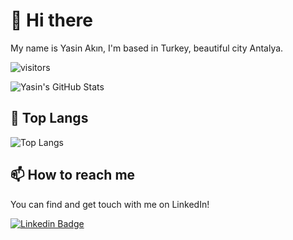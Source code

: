 # 👋 Hi there

My name is Yasin Akın, I'm based in Turkey, beautiful city Antalya.

![visitors](https://img.shields.io/badge/dynamic/json?color=informational&label=visitor%20count&query=value&url=https%3A%2F%2Fapi.countapi.xyz%2Fhit%2Fyasinakinn.yasinakinn%2Freadme)

![Yasin's GitHub Stats](https://github-readme-stats.vercel.app/api?username=yasinakinn&show_icons=true&theme=prussian&count_private=true)

## 💼 Top Langs

![Top Langs](https://github-readme-stats.vercel.app/api/top-langs/?username=yasinakinn&show_icons=true&theme=prussian&count_private=true&layout=compact)


## 📫 How to reach me

You can find and get touch with me on LinkedIn!

[![Linkedin Badge](https://img.shields.io/badge/yasinakin-follow%20on%20linkedin-blue?style=for-the-badge&logo=linkedin)](https://www.linkedin.com/in/yasinakin/)

